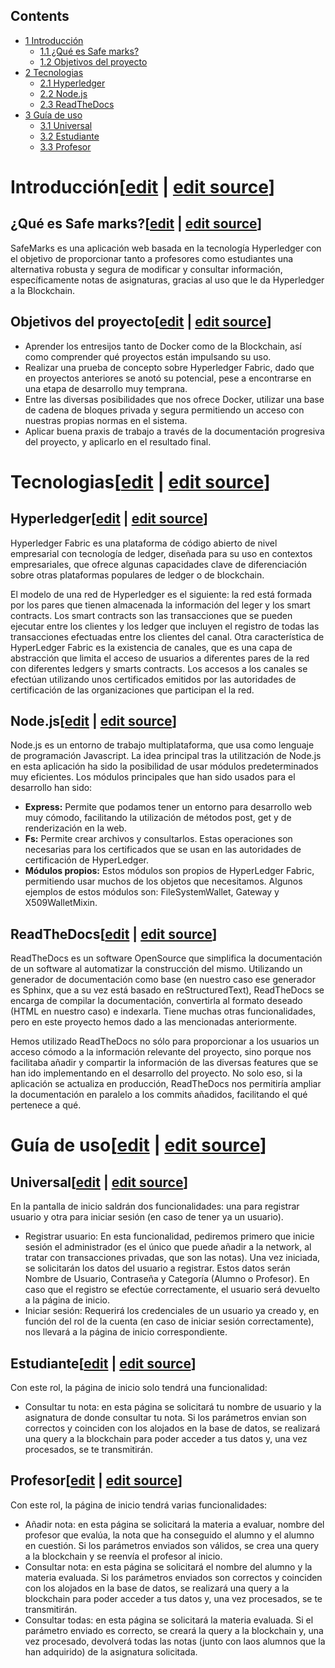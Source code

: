 ## Contents

* [1 Introducción](#Introducci.C3.B3n)
  + [1.1 ¿Qué es Safe marks?](#.C2.BFQu.C3.A9_es_Safe_marks.3F)
  + [1.2 Objetivos del proyecto](#Objetivos_del_proyecto)
* [2 Tecnologias](#Tecnologias)
  + [2.1 Hyperledger](#Hyperledger)
  + [2.2 Node.js](#Node.js)
  + [2.3 ReadTheDocs](#ReadTheDocs)
* [3 Guía de uso](#Gu.C3.ADa_de_uso)
  + [3.1 Universal](#Universal)
  + [3.2 Estudiante](#Estudiante)
  + [3.3 Profesor](#Profesor)

# Introducción[[edit](/pti/index.php?title=Categor%C3%ADa:SafeMarks&veaction=edit&section=1 "Edit section: Introducción") | [edit source](/pti/index.php?title=Categor%C3%ADa:SafeMarks&action=edit&section=1 "Edit section: Introducción")]

## ¿Qué es Safe marks?[[edit](/pti/index.php?title=Categor%C3%ADa:SafeMarks&veaction=edit&section=2 "Edit section: ¿Qué es Safe marks?") | [edit source](/pti/index.php?title=Categor%C3%ADa:SafeMarks&action=edit&section=2 "Edit section: ¿Qué es Safe marks?")]

SafeMarks es una aplicación web basada en la tecnología Hyperledger con el objetivo de proporcionar tanto a profesores como estudiantes una alternativa robusta y segura de modificar y consultar información, específicamente notas de asignaturas, gracias al uso que le da Hyperledger a la Blockchain.

## Objetivos del proyecto[[edit](/pti/index.php?title=Categor%C3%ADa:SafeMarks&veaction=edit&section=3 "Edit section: Objetivos del proyecto") | [edit source](/pti/index.php?title=Categor%C3%ADa:SafeMarks&action=edit&section=3 "Edit section: Objetivos del proyecto")]

* Aprender los entresijos tanto de Docker como de la Blockchain, así como comprender qué proyectos están impulsando su uso.
* Realizar una prueba de concepto sobre Hyperledger Fabric, dado que en proyectos anteriores se anotó su potencial, pese a encontrarse en una etapa de desarrollo muy temprana.
* Entre las diversas posibilidades que nos ofrece Docker, utilizar una base de cadena de bloques privada y segura permitiendo un acceso con nuestras propias normas en el sistema.
* Aplicar buena praxis de trabajo a través de la documentación progresiva del proyecto, y aplicarlo en el resultado final.

# Tecnologias[[edit](/pti/index.php?title=Categor%C3%ADa:SafeMarks&veaction=edit&section=4 "Edit section: Tecnologias") | [edit source](/pti/index.php?title=Categor%C3%ADa:SafeMarks&action=edit&section=4 "Edit section: Tecnologias")]

## Hyperledger[[edit](/pti/index.php?title=Categor%C3%ADa:SafeMarks&veaction=edit&section=5 "Edit section: Hyperledger") | [edit source](/pti/index.php?title=Categor%C3%ADa:SafeMarks&action=edit&section=5 "Edit section: Hyperledger")]

Hyperledger Fabric es una plataforma de código abierto de nivel empresarial con tecnología de ledger, diseñada para su uso en contextos empresariales, que ofrece algunas capacidades clave de diferenciación sobre otras plataformas populares de ledger o de blockchain.

El modelo de una red de Hyperledger es el siguiente: la red está formada por los pares que tienen almacenada la información del leger y los smart contracts. Los smart contracts son las transacciones que se pueden ejecutar entre los clientes y los ledger que incluyen el registro de todas las transacciones efectuadas entre los clientes del canal. Otra característica de HyperLedger Fabric es la existencia de canales, que es una capa de abstracción que limita el acceso de usuarios a diferentes pares de la red con diferentes ledgers y smarts contracts. Los accesos a los canales se efectúan utilizando unos certificados emitidos por las autoridades de certificación de las organizaciones que participan el la red.

## Node.js[[edit](/pti/index.php?title=Categor%C3%ADa:SafeMarks&veaction=edit&section=6 "Edit section: Node.js") | [edit source](/pti/index.php?title=Categor%C3%ADa:SafeMarks&action=edit&section=6 "Edit section: Node.js")]

Node.js es un entorno de trabajo multiplataforma, que usa como lenguaje de programación Javascript. La idea principal tras la utilitzación de Node.js en esta aplicación ha sido la posibilidad de usar módulos predeterminados muy eficientes. Los módulos principales que han sido usados para el desarrollo han sido:

* **Express:** Permite que podamos tener un entorno para desarrollo web muy cómodo, facilitando la utilización de métodos post, get y de renderización en la web.
* **Fs:** Permite crear archivos y consultarlos. Estas operaciones son necesarias para los certificados que se usan en las autoridades de certificación de HyperLedger.
* **Módulos propios:** Estos módulos son propios de HyperLedger Fabric, permitiendo usar muchos de los objetos que necesitamos. Algunos ejemplos de estos módulos son: FileSystemWallet, Gateway y X509WalletMixin.

## ReadTheDocs[[edit](/pti/index.php?title=Categor%C3%ADa:SafeMarks&veaction=edit&section=7 "Edit section: ReadTheDocs") | [edit source](/pti/index.php?title=Categor%C3%ADa:SafeMarks&action=edit&section=7 "Edit section: ReadTheDocs")]

ReadTheDocs es un software OpenSource que simplifica la documentación de un software al automatizar la construcción del mismo. Utilizando un generador de documentación como base (en nuestro caso ese generador es Sphinx, que a su vez está basado en reStructuredText), ReadTheDocs se encarga de compilar la documentación, convertirla al formato deseado (HTML en nuestro caso) e indexarla. Tiene muchas otras funcionalidades, pero en este proyecto hemos dado a las mencionadas anteriormente.

Hemos utilizado ReadTheDocs no sólo para proporcionar a los usuarios un acceso cómodo a la información relevante del proyecto, sino porque nos facilitaba añadir y compartir la información de las diversas features que se han ido implementando en el desarrollo del proyecto. No solo eso, si la aplicación se actualiza en producción, ReadTheDocs nos permitiría ampliar la documentación en paralelo a los commits añadidos, facilitando el qué pertenece a qué.

# Guía de uso[[edit](/pti/index.php?title=Categor%C3%ADa:SafeMarks&veaction=edit&section=8 "Edit section: Guía de uso") | [edit source](/pti/index.php?title=Categor%C3%ADa:SafeMarks&action=edit&section=8 "Edit section: Guía de uso")]

## Universal[[edit](/pti/index.php?title=Categor%C3%ADa:SafeMarks&veaction=edit&section=9 "Edit section: Universal") | [edit source](/pti/index.php?title=Categor%C3%ADa:SafeMarks&action=edit&section=9 "Edit section: Universal")]

En la pantalla de inicio saldrán dos funcionalidades: una para registrar usuario y otra para iniciar sesión (en caso de tener ya un usuario).

* Registrar usuario: En esta funcionalidad, pediremos primero que inicie sesión el administrador (es el único que puede añadir a la network, al tratar con transacciones privadas, que son las notas). Una vez iniciada, se solicitarán los datos del usuario a registrar. Estos datos serán Nombre de Usuario, Contraseña y Categoría (Alumno o Profesor). En caso que el registro se efectúe correctamente, el usuario será devuelto a la página de inicio.
* Iniciar sesión: Requerirá los credenciales de un usuario ya creado y, en función del rol de la cuenta (en caso de iniciar sesión correctamente), nos llevará a la página de inicio correspondiente.

## Estudiante[[edit](/pti/index.php?title=Categor%C3%ADa:SafeMarks&veaction=edit&section=10 "Edit section: Estudiante") | [edit source](/pti/index.php?title=Categor%C3%ADa:SafeMarks&action=edit&section=10 "Edit section: Estudiante")]

Con este rol, la página de inicio solo tendrá una funcionalidad:

* Consultar tu nota: en esta página se solicitará tu nombre de usuario y la asignatura de donde consultar tu nota. Si los parámetros envian son correctos y coinciden con los alojados en la base de datos, se realizará una query a la blockchain para poder acceder a tus datos y, una vez procesados, se te transmitirán.

## Profesor[[edit](/pti/index.php?title=Categor%C3%ADa:SafeMarks&veaction=edit&section=11 "Edit section: Profesor") | [edit source](/pti/index.php?title=Categor%C3%ADa:SafeMarks&action=edit&section=11 "Edit section: Profesor")]

Con este rol, la página de inicio tendrá varias funcionalidades:

* Añadir nota: en esta página se solicitará la materia a evaluar, nombre del profesor que evalúa, la nota que ha conseguido el alumno y el alumno en cuestión. Si los parámetros enviados son válidos, se crea una query a la blockchain y se reenvía el profesor al inicio.
* Consultar nota: en esta página se solicitará el nombre del alumno y la materia evaluada. Si los parámetros enviados son correctos y coinciden con los alojados en la base de datos, se realizará una query a la blockchain para poder acceder a tus datos y, una vez procesados, se te transmitirán.
* Consultar todas: en esta página se solicitará la materia evaluada. Si el parámetro enviado es correcto, se creará la query a la blockchain y, una vez procesado, devolverá todas las notas (junto con laos alumnos que la han adquirido) de la asignatura solicitada.